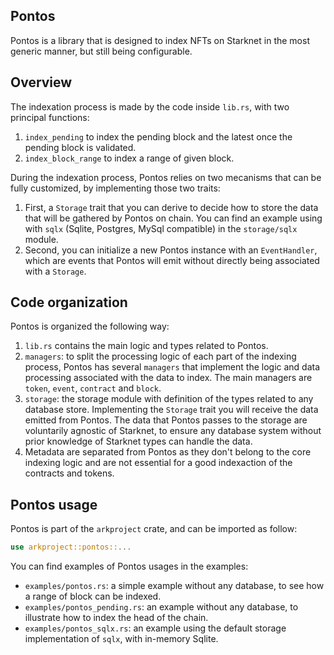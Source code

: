 ## Pontos

Pontos is a library that is designed to index NFTs on Starknet in the most generic manner, but still being configurable.

## Overview

The indexation process is made by the code inside `lib.rs`, with two principal functions:

1. `index_pending` to index the pending block and the latest once the pending block is validated.
2. `index_block_range` to index a range of given block.

During the indexation process, Pontos relies on two mecanisms that can be fully customized, by implementing those two traits:

1. First, a `Storage` trait that you can derive to decide how to store the data that will be gathered by Pontos on chain. You can find an example using with `sqlx` (Sqlite, Postgres, MySql compatible) in the `storage/sqlx` module.
2. Second, you can initialize a new Pontos instance with an `EventHandler`, which are events that Pontos will emit without directly being associated with a `Storage`.

## Code organization

Pontos is organized the following way:

1. `lib.rs` contains the main logic and types related to Pontos.
2. `managers`: to split the processing logic of each part of the indexing process, Pontos has several `managers` that implement the logic and data processing associated with the data to index. The main managers are `token`, `event`, `contract` and `block`.
3. `storage`: the storage module with definition of the types related to any database store. Implementing the `Storage` trait you will receive the data emitted from Pontos. The data that Pontos passes to the storage are voluntarily agnostic of Starknet, to ensure any database system without prior knowledge of Starknet types can handle the data.
4. Metadata are separated from Pontos as they don't belong to the core indexing logic and are not essential for a good indexaction of the contracts and tokens.

## Pontos usage

Pontos is part of the `arkproject` crate, and can be imported as follow:

```rust
use arkproject::pontos::...
```

You can find examples of Pontos usages in the examples:

- `examples/pontos.rs`: a simple example without any database, to see how a range of block can be indexed.
- `examples/pontos_pending.rs`: an example without any database, to illustrate how to index the head of the chain.
- `examples/pontos_sqlx.rs`: an example using the default storage implementation of `sqlx`, with in-memory Sqlite.
